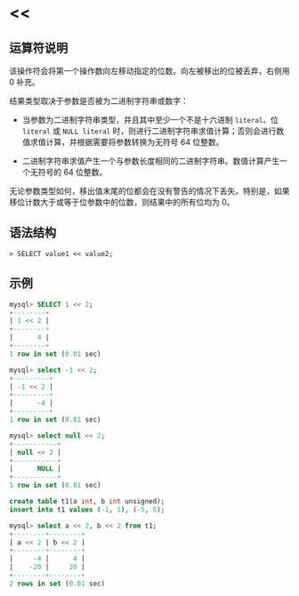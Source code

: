 # **<<**

## **运算符说明**

该操作符会将第一个操作数向左移动指定的位数。向左被移出的位被丢弃，右侧用 0 补充。

结果类型取决于参数是否被为二进制字符串或数字：

- 当参数为二进制字符串类型，并且其中至少一个不是十六进制 `literal`、位 `literal` 或 `NULL literal` 时，则进行二进制字符串求值计算；否则会进行数值求值计算，并根据需要将参数转换为无符号 64 位整数。

- 二进制字符串求值产生一个与参数长度相同的二进制字符串。数值计算产生一个无符号的 64 位整数。

无论参数类型如何，移出值末尾的位都会在没有警告的情况下丢失。特别是，如果移位计数大于或等于位参数中的位数，则结果中的所有位均为 0。

## **语法结构**

```
> SELECT value1 << value2;
```

## **示例**

```sql
mysql> SELECT 1 << 2;
+--------+
| 1 << 2 |
+--------+
|      4 |
+--------+
1 row in set (0.01 sec)

mysql> select -1 << 2;
+---------+
| -1 << 2 |
+---------+
|      -4 |
+---------+
1 row in set (0.01 sec)

mysql> select null << 2;
+-----------+
| null << 2 |
+-----------+
|      NULL |
+-----------+
1 row in set (0.01 sec)

create table t1(a int, b int unsigned);
insert into t1 values (-1, 1), (-5, 5);

mysql> select a << 2, b << 2 from t1;
+--------+--------+
| a << 2 | b << 2 |
+--------+--------+
|     -4 |      4 |
|    -20 |     20 |
+--------+--------+
2 rows in set (0.01 sec)
```
